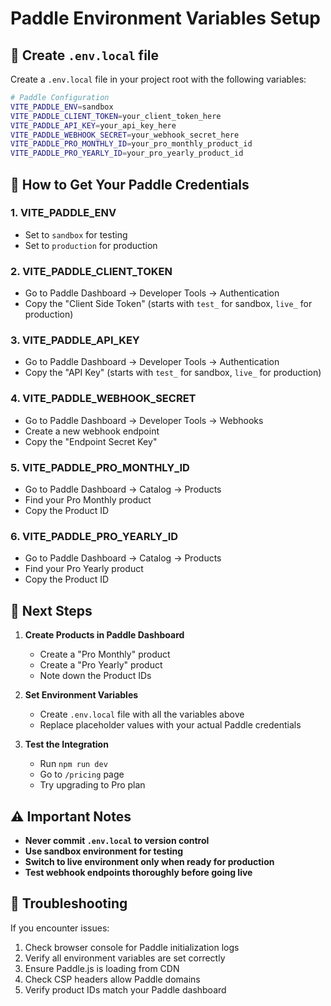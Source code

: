 # Paddle Environment Variables Setup

## 📝 Create `.env.local` file

Create a `.env.local` file in your project root with the following variables:

```bash
# Paddle Configuration
VITE_PADDLE_ENV=sandbox
VITE_PADDLE_CLIENT_TOKEN=your_client_token_here
VITE_PADDLE_API_KEY=your_api_key_here
VITE_PADDLE_WEBHOOK_SECRET=your_webhook_secret_here
VITE_PADDLE_PRO_MONTHLY_ID=your_pro_monthly_product_id
VITE_PADDLE_PRO_YEARLY_ID=your_pro_yearly_product_id
```

## 🔑 How to Get Your Paddle Credentials

### 1. **VITE_PADDLE_ENV**
- Set to `sandbox` for testing
- Set to `production` for production

### 2. **VITE_PADDLE_CLIENT_TOKEN**
- Go to Paddle Dashboard → Developer Tools → Authentication
- Copy the "Client Side Token" (starts with `test_` for sandbox, `live_` for production)

### 3. **VITE_PADDLE_API_KEY**
- Go to Paddle Dashboard → Developer Tools → Authentication
- Copy the "API Key" (starts with `test_` for sandbox, `live_` for production)

### 4. **VITE_PADDLE_WEBHOOK_SECRET**
- Go to Paddle Dashboard → Developer Tools → Webhooks
- Create a new webhook endpoint
- Copy the "Endpoint Secret Key"

### 5. **VITE_PADDLE_PRO_MONTHLY_ID**
- Go to Paddle Dashboard → Catalog → Products
- Find your Pro Monthly product
- Copy the Product ID

### 6. **VITE_PADDLE_PRO_YEARLY_ID**
- Go to Paddle Dashboard → Catalog → Products
- Find your Pro Yearly product
- Copy the Product ID

## 🚀 Next Steps

1. **Create Products in Paddle Dashboard**
   - Create a "Pro Monthly" product
   - Create a "Pro Yearly" product
   - Note down the Product IDs

2. **Set Environment Variables**
   - Create `.env.local` file with all the variables above
   - Replace placeholder values with your actual Paddle credentials

3. **Test the Integration**
   - Run `npm run dev`
   - Go to `/pricing` page
   - Try upgrading to Pro plan

## ⚠️ Important Notes

- **Never commit `.env.local` to version control**
- **Use sandbox environment for testing**
- **Switch to live environment only when ready for production**
- **Test webhook endpoints thoroughly before going live**

## 🔧 Troubleshooting

If you encounter issues:

1. Check browser console for Paddle initialization logs
2. Verify all environment variables are set correctly
3. Ensure Paddle.js is loading from CDN
4. Check CSP headers allow Paddle domains
5. Verify product IDs match your Paddle dashboard
